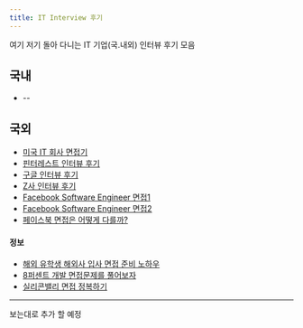 ```yaml
---
title: IT Interview 후기
---
```


<p class="lead">여기 저기 돌아 다니는 IT 기업(국.내외) 인터뷰 후기 모음</p>


## 국내
* --

## 국외
* [미국 IT 회사 면접기](http://lifidea.tistory.com/entry/Job-Search-The-Best-Class-Ive-Taken-in-Grad-School)
* [핀터레스트 인터뷰 후기](http://bestalign.github.io/2016/04/25/pinterest-onsite-interview/)
* [구글 인터뷰 후기](http://kenial.tistory.com/915)
* [Z사 인터뷰 후기](http://www.wolfpack.pe.kr/932)
* [Facebook Software Engineer 면접1](http://heejungryu.tistory.com/entry/Facebook-Software-Engineer-interview-1)
* [Facebook Software Engineer 면접2](http://heejungryu.tistory.com/entry/Facebook-Software-Engineer-interview-2)
* [페이스북 면접은 어떻게 다를까?](http://catlog.kr/entry/how-facebook-interview-different)

#### 정보
* [해외 유학생 해외사 입사 면접 준비 노하우](http://heejungryu.tistory.com/entry/%ED%95%B4%EC%99%B8-%EC%9C%A0%ED%95%99%EC%83%9D-%ED%95%B4%EC%99%B8%EC%82%AC-%EC%9E%85%EC%82%AC-%EB%A9%B4%EC%A0%91-%EC%A4%80%EB%B9%84-%EB%85%B8%ED%95%98%EC%9A%B0)
* [8퍼센트 개발 면접문제를 풀어보자](https://brunch.co.kr/@sunghokimnxag/5)
* [실리콘밸리 면접 정복하기](http://www.andrewahn.co/silicon-valley/job-interview-tips/)

---
보는대로 추가 할 예정
